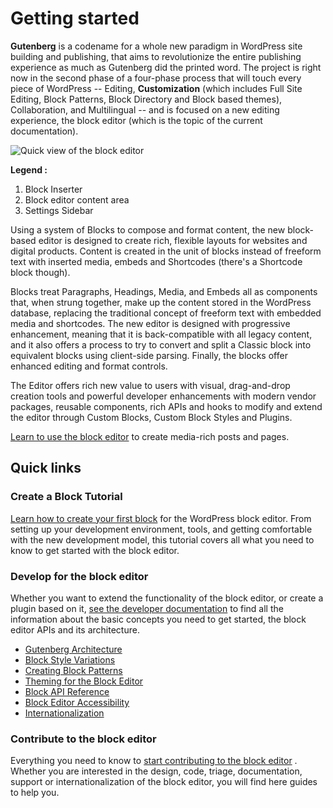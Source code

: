 # Getting started

**Gutenberg** is a codename for a whole new paradigm in WordPress site building and publishing, that aims to revolutionize the entire publishing experience as much as Gutenberg did the printed word. The project is right now in the second phase of a four-phase process that will touch every piece of WordPress -- Editing, **Customization** (which includes Full Site Editing, Block Patterns, Block Directory and Block based themes), Collaboration, and Multilingual -- and is focused on a new editing experience, the block editor (which is the topic of the current documentation).

![Quick view of the block editor](https://make.wordpress.org/core/files/2021/01/quick-view-of-the-block-editor.png)

**Legend :**

1. Block Inserter
2. Block editor content area
3. Settings Sidebar

Using a system of Blocks to compose and format content, the new block-based editor is designed to create rich, flexible layouts for websites and digital products. Content is created in the unit of blocks instead of freeform text with inserted media, embeds and Shortcodes (there's a Shortcode block though).

Blocks treat Paragraphs, Headings, Media, and Embeds all as components that, when strung together, make up the content stored in the WordPress database, replacing the traditional concept of freeform text with embedded media and shortcodes. The new editor is designed with progressive enhancement, meaning that it is back-compatible with all legacy content, and it also offers a process to try to convert and split a Classic block into equivalent blocks using client-side parsing. Finally, the blocks offer enhanced editing and format controls.

The Editor offers rich new value to users with visual, drag-and-drop creation tools and powerful developer enhancements with modern vendor packages, reusable components, rich APIs and hooks to modify and extend the editor through Custom Blocks, Custom Block Styles and Plugins.

[Learn to use the block editor](https://wordpress.org/support/article/wordpress-editor/) to create media-rich posts and pages.

## Quick links

### Create a Block Tutorial

[Learn how to create your first block](/docs/designers-developers/developers/tutorials/create-block/readme.md) for the WordPress block editor. From setting up your development environment, tools, and getting comfortable with the new development model, this tutorial covers all what you need to know to get started with the block editor.

### Develop for the block editor

Whether you want to extend the functionality of the block editor, or create a plugin based on it, [see the developer documentation](/docs/designers-developers/developers/README.md) to find all the information about the basic concepts you need to get started, the block editor APIs and its architecture.

- [Gutenberg Architecture](/docs/architecture/readme.md)
- [Block Style Variations](/docs/designers-developers/developers/filters/block-filters.md#block-style-variations)
- [Creating Block Patterns](/docs/designers-developers/developers/block-api/block-patterns.md)
- [Theming for the Block Editor](/docs/designers-developers/developers/themes/readme.md)
- [Block API Reference](/docs/designers-developers/developers/block-api/readme.md)
- [Block Editor Accessibility](/docs/designers-developers/developers/accessibility.md)
- [Internationalization](/docs/designers-developers/developers/internationalization.md)

### Contribute to the block editor

Everything you need to know to [start contributing to the block editor](/docs/contributors/readme.md) . Whether you are interested in the design, code, triage, documentation, support or internationalization of the block editor, you will find here guides to help you.


